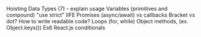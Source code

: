 Hoisting
Data Types (7) - explain usage
Variables (primitives and compound)
"use strict"
IIFE
Promises (async/await) vs callbacks
Bracket vs dot?
How to write readable code?
Loops (for, while)
Object methods, (ex. Object.keys())
Es6
React.js
conditionals
